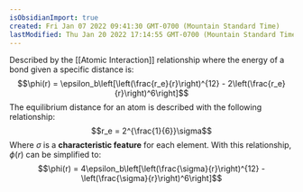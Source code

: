 ```yaml
---
isObsidianImport: true
created: Fri Jan 07 2022 09:41:30 GMT-0700 (Mountain Standard Time)
lastModified: Thu Jan 20 2022 17:14:55 GMT-0700 (Mountain Standard Time)
---
```

Described by the [[Atomic Interaction]] relationship where the energy of a bond given a specific distance is:
$$\phi(r) = \epsilon_b\left[\left(\frac{r_e}{r}\right)^{12} - 2\left(\frac{r_e}{r}\right)^6\right]$$
The equilibrium distance for an atom is described with the following relationship:
$$r_e = 2^{\frac{1}{6}}\sigma$$
Where $\sigma$ is a **characteristic feature** for each element. With this relationship, $\phi(r)$ can be simplified to:
$$\phi(r) = 4\epsilon_b\left[\left(\frac{\sigma}{r}\right)^{12} - \left(\frac{\sigma}{r}\right)^6\right]$$

